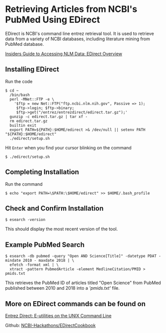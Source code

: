 Retrieving Articles from NCBI's PubMed Using EDirect
===

EDirect is NCBI's command line entrez retrieval tool. It is used to retrieve data from a variety of NCBI databases, including literature mining from PubMed database.

[Insiders Guide to Accessing NLM Data: EDirect Overview](https://dataguide.nlm.nih.gov/edirect/overview.html)

Installing EDirect
---

Run the code
```
$ cd ~
  /bin/bash
  perl -MNet::FTP -e \
    '$ftp = new Net::FTP("ftp.ncbi.nlm.nih.gov", Passive => 1);
     $ftp->login; $ftp->binary;
     $ftp->get("/entrez/entrezdirect/edirect.tar.gz");'
  gunzip -c edirect.tar.gz | tar xf -
  rm edirect.tar.gz
  builtin exit
  export PATH=${PATH}:$HOME/edirect >& /dev/null || setenv PATH "${PATH}:$HOME/edirect"
  ./edirect/setup.sh
```

Hit ```Enter``` when you find your cursor blinking on the command 

```$ ./edirect/setup.sh```

Completing Installation
---

Run the command
```
$ echo "export PATH=\$PATH:\$HOME/edirect" >> $HOME/.bash_profile
```

Check and Confirm Installation
---

```
$ esearch -version
```
This should display the most recent version of the tool.

Example PubMed Search
---

```
$ esearch -db pubmed -query "Open AND Science[Title]" -datetype PDAT -mindate 2010 - maxdate 2018 | \
  efetch -format xml | \
  xtract -pattern PubmedArticle -element MedlineCitation/PMID > pmids.txt
```
This retrieves the PubMed ID of articles titled "Open Science" from PubMed published between 2010 and 2018 into a _'pmids.txt'_ file.

More on EDirect commands can be found on
---

[Entrez Direct: E-utilities on the UNIX Command Line](https://www.ncbi.nlm.nih.gov/books/NBK179288/)

Github: [NCBI-Hackathons/EDirectCookbook](https://github.com/NCBI-Hackathons/EDirectCookbook)
